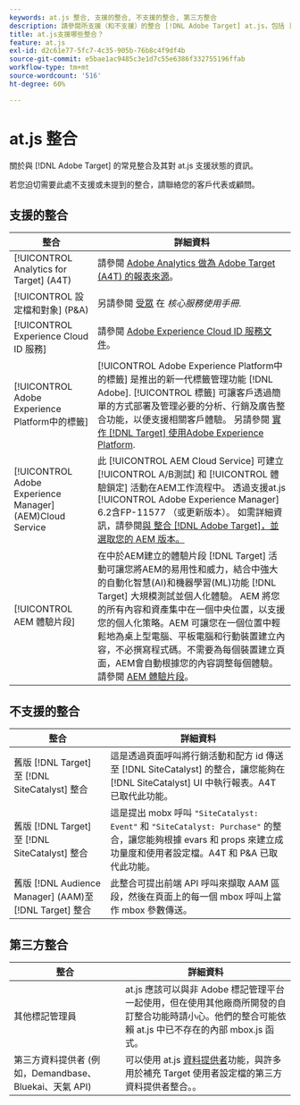 ```yaml
---
keywords: at.js 整合, 支援的整合, 不支援的整合, 第三方整合
description: 請參閱所支援（和不支援）的整合 [!DNL Adobe Target] at.js，包括 [!UICONTROL 目標分析] (A4T)、 [!UICONTROL Experience CloudID服務]、等等。
title: at.js支援哪些整合？
feature: at.js
exl-id: d2c61e77-5fc7-4c35-905b-76b8c4f9df4b
source-git-commit: e5bae1ac9485c3e1d7c55e6386f332755196ffab
workflow-type: tm+mt
source-wordcount: '516'
ht-degree: 60%

---
```


# at.js 整合

關於與 [!DNL Adobe Target] 的常見整合及其對 at.js 支援狀態的資訊。

若您迫切需要此處不支援或未提到的整合，請聯絡您的客戶代表或顧問。

## 支援的整合

| 整合 | 詳細資料 |
|--- |--- |
| [!UICONTROL Analytics for Target] (A4T) | 請參閱 [Adobe Analytics 做為 Adobe Target (A4T) 的報表來源](https://experienceleague.adobe.com/docs/target/using/integrate/a4t/a4t.html)。 |
| [!UICONTROL 設定檔和對象] (P&amp;A) | 另請參閱 [受眾](https://experienceleague.adobe.com/docs/core-services/interface/audiences/audience-library.html??lang=zh-Hant) 在 *核心服務使用手冊*. |
| [!UICONTROL Experience Cloud ID 服務] | 請參閱 [Adobe Experience Cloud ID 服務文件](https://experienceleague.adobe.com/docs/id-service/using/home.html)。 |
| [!UICONTROL Adobe Experience Platform中的標籤] | [!UICONTROL Adobe Experience Platform中的標籤] 是推出的新一代標籤管理功能 [!DNL Adobe]. [!UICONTROL 標籤] 可讓客戶透過簡單的方式部署及管理必要的分析、行銷及廣告整合功能，以便支援相關客戶體驗。 另請參閱 [實作 [!DNL Target] 使用Adobe Experience Platform](../how-to-deployatjs/implement-target-using-adobe-launch.md). |
| [!UICONTROL Adobe Experience Manager] (AEM)Cloud Service | 此 [!UICONTROL AEM Cloud Service] 可建立 [!UICONTROL A/B測試] 和 [!UICONTROL 體驗鎖定] 活動在AEM工作流程中。 透過支援at.js [!UICONTROL Adobe Experience Manager] 6.2含FP-11577 （或更新版本）。 如需詳細資訊，請參閱[與 整合 [!DNL Adobe Target]，並選取您的 AEM 版本。](https://experienceleague.adobe.com/docs/experience-manager-release-information/aem-release-updates/previous-updates/aem-previous-versions.html) |
| [!UICONTROL AEM 體驗片段] | 在中於AEM建立的體驗片段 [!DNL Target] 活動可讓您將AEM的易用性和威力，結合中強大的自動化智慧(AI)和機器學習(ML)功能 [!DNL Target] 大規模測試並個人化體驗。  AEM 將您的所有內容和資產集中在一個中央位置，以支援您的個人化策略。AEM 可讓您在一個位置中輕鬆地為桌上型電腦、平板電腦和行動裝置建立內容，不必撰寫程式碼。不需要為每個裝置建立頁面，AEM會自動根據您的內容調整每個體驗。  請參閱 [AEM 體驗片段](https://experienceleague.adobe.com/docs/target/using/experiences/offers/aem-experience-fragments.html)。 |

## 不支援的整合

| 整合 | 詳細資料 |
|--- |--- |
| 舊版 [!DNL Target] 至 [!DNL SiteCatalyst] 整合 | 這是透過頁面呼叫將行銷活動和配方 id 傳送至 [!DNL SiteCatalyst] 的整合，讓您能夠在 [!DNL SiteCatalyst] UI 中執行報表。A4T 已取代此功能。 |
| 舊版 [!DNL Target] 至 [!DNL SiteCatalyst] 整合 | 這是提出 mobx 呼叫 `"SiteCatalyst: Event"` 和 `"SiteCatalyst: Purchase"` 的整合，讓您能夠根據 evars 和 props 來建立成功量度和使用者設定檔。A4T 和 P&amp;A 已取代此功能。 |
| 舊版 [!DNL Audience Manager] (AAM)至 [!DNL Target] 整合 | 此整合可提出前端 API 呼叫來擷取 AAM 區段，然後在頁面上的每一個 mbox 呼叫上當作 mbox 參數傳送。 |

## 第三方整合

| 整合 | 詳細資料 |
|--- |--- |
| 其他標記管理員 | at.js 應該可以與非 Adobe 標記管理平台一起使用，但在使用其他廠商所開發的自訂整合功能時請小心。他們的整合可能依賴 at.js 中已不存在的內部 mbox.js 函式。 |
| 第三方資料提供者 (例如，Demandbase、Bluekai、天氣 API) | 可以使用 at.js [資料提供者](../atjs-functions/targetglobalsettings.md#data-providers)功能，與許多用於補充 Target 使用者設定檔的第三方資料提供者整合。。 |
